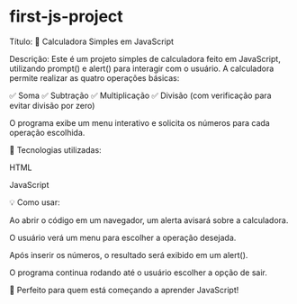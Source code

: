 ﻿# first-js-project
Título: 🧮 Calculadora Simples em JavaScript

Descrição:
Este é um projeto simples de calculadora feito em JavaScript, utilizando prompt() e alert() para interagir com o usuário. A calculadora permite realizar as quatro operações básicas:

✅ Soma
✅ Subtração
✅ Multiplicação
✅ Divisão (com verificação para evitar divisão por zero)

O programa exibe um menu interativo e solicita os números para cada operação escolhida.

📌 Tecnologias utilizadas:

HTML

JavaScript

💡 Como usar:

Ao abrir o código em um navegador, um alerta avisará sobre a calculadora.

O usuário verá um menu para escolher a operação desejada.

Após inserir os números, o resultado será exibido em um alert().

O programa continua rodando até o usuário escolher a opção de sair.

🚀 Perfeito para quem está começando a aprender JavaScript!
